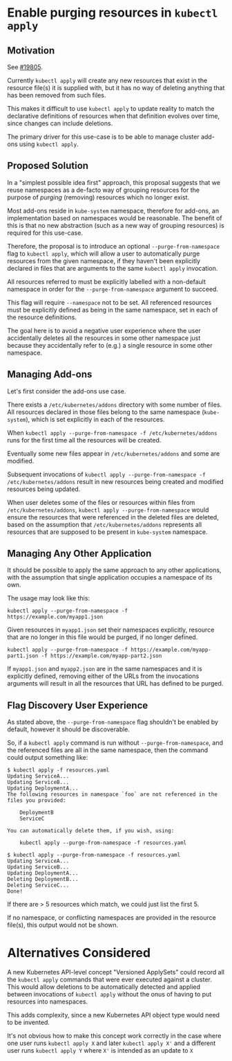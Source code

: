 # Enable purging resources in `kubectl apply`

## Motivation

See [#19805](https://github.com/kubernetes/kubernetes/issues/19805).

Currently `kubectl apply` will create any new resources that exist in the resource file(s) it is supplied with, but it has no way of deleting anything that has been removed from such files.

This makes it difficult to use `kubectl apply` to update reality to match the declarative definitions of resources when that definition evolves over time, since changes can include deletions.

The primary driver for this use-case is to be able to manage cluster add-ons using `kubectl apply`.

## Proposed Solution

In a "simplest possible idea first" approach, this proposal suggests that we reuse namespaces as a de-facto way of grouping resources for the purpose of _purging_ (removing) resources which no longer exist.

Most add-ons reside in `kube-system` namespace, therefore for add-ons, an implementation based on namespaces would be reasonable.
The benefit of this is that no new abstraction (such as a new way of grouping resources) is required for this use-case.

Therefore, the proposal is to introduce an optional `--purge-from-namespace` flag to `kubectl apply`, which will allow a user to automatically purge resources from the given namespace, if they haven't been explicitly declared in files that are arguments to the same `kubectl apply` invocation.

All resources referred to must be explicitly labelled with a non-default namespace in order for the `--purge-from-namespace` argument to succeed.

This flag will require `--namespace` not to be set.
All referenced resources must be explicitly defined as being in the same namespace, set in each of the resource definitions.

The goal here is to avoid a negative user experience where the user accidentally deletes all the resources in some other namespace just because they accidentally refer to (e.g.) a single resource in some other namespace.

## Managing Add-ons

Let's first consider the add-ons use case.

There exists a `/etc/kubernetes/addons` directory with some number of files. All resources declared in those files belong to the same namespace (`kube-system`), which is set explicitly in each of the resources.

When `kubectl apply --purge-from-namespace -f /etc/kubernetes/addons` runs for the first time all the resources will be created.

Eventually some new files appear in `/etc/kubernetes/addons` and some are modified.

Subsequent invocations of `kubectl apply --purge-from-namespace -f /etc/kubernetes/addons` result in new resources being created and modified resources being updated.

When user deletes some of the files or resources within files from `/etc/kubernetes/addons`, `kubectl apply --purge-from-namespace` would ensure the resources that were referenced in the deleted files are deleted, based on the assumption that `/etc/kubernetes/addons` represents all resources that are supposed to be present in `kube-system` namespace.


## Managing Any Other Application

It should be possible to apply the same approach to any other applications, with the assumption that single application occupies a namespace of its own.

The usage may look like this:

```
kubectl apply --purge-from-namespace -f https://example.com/myapp1.json
```

Given resources in `myapp1.json` set their namespaces explicitly, resource that are no longer in this file would be purged, if no longer defined.

```
kubectl apply --purge-from-namespace -f https://example.com/myapp-part1.json -f https://example.com/myapp-part2.json
```

If `myapp1.json` and `myapp2.json` are in the same namespaces and it is explicitly defined, removing either of the URLs from the invocations arguments will result in all the resources that URL has defined to be purged.

## Flag Discovery User Experience

As stated above, the `--purge-from-namespace` flag shouldn't be enabled by default, however it should be discoverable.

So, if a `kubectl apply` command is run without `--purge-from-namespace`, and the referenced files are all in the same namespace, then the command could output something like:

```
$ kubectl apply -f resources.yaml
Updating ServiceA...
Updating ServiceB...
Updating DeploymentA...
The following resources in namespace `foo` are not referenced in the files you provided:

    DeploymentB
    ServiceC

You can automatically delete them, if you wish, using:

    kubectl apply --purge-from-namespace -f resources.yaml

$ kubectl apply --purge-from-namespace -f resources.yaml
Updating ServiceA...
Updating ServiceB...
Updating DeploymentA...
Deleting DeploymentB...
Deleting ServiceC...
Done!
```

If there are > 5 resources which match, we could just list the first 5.

If no namespace, or conflicting namespaces are provided in the resource file(s), this output would not be shown.

# Alternatives Considered

A new Kubernetes API-level concept "Versioned ApplySets" could record all the `kubectl apply` commands that were ever executed against a cluster.
This would allow deletions to be automatically detected and applied between invocations of `kubectl apply` without the onus of having to put resources into namespaces.

This adds complexity, since a new Kubernetes API object type would need to be invented.

It's not obvious how to make this concept work correctly in the case where one user runs `kubectl apply X` and later `kubectl apply X'` and a different user runs `kubectl apply Y` where `X'` is intended as an update to `X`
